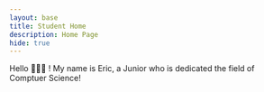 ```yaml
---
layout: base
title: Student Home 
description: Home Page
hide: true
---
```


Hello 👋👋👋 ! My name is Eric, a Junior who is dedicated the field of Comptuer Science!

